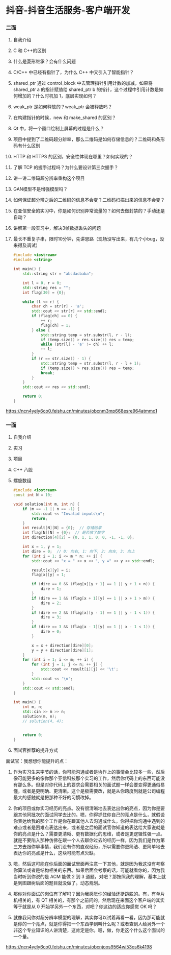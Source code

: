 # 抖音-抖音生活服务-客户端开发

### 二面

1.   自我介绍

2.   C 和 C++的区别

3.   什么是菱形继承？会有什么问题

4.   C/C++ 中已经有指针了，为什么 C++ 中又引入了智能指针？

5.   shared_ptr 通过 control_block 中去管理指针引用计数的加减，如果将 shared_ptr a 的指针赋值给 shared_ptr b 的指针，这个过程中引用计数是如何增加的？什么时机加 1，底层实现如何？

6.   weak_ptr 是如何释放的？weak_ptr 会被释放吗？

7.   在构建指针的时候，new 和 make_shared 的区别？

8.   Qt 中，将一个窗口绘制上屏幕的过程是什么？

9.   项目中提到了二维码超分辨率，那么二维码是如何存储信息的？二维码和条形码有什么区别

10.   HTTP 和 HTTPS 的区别，安全性体现在哪里？如何实现的？

11.   了解 TCP 的握手过程吗？为什么要设计第三次握手？

12.   讲一讲二维码超分辨率重构这个项目

13.   GAN模型不是增强模型吗？

14.   如何保证超分辨之后的二维码的信息不会变？二维码扫描出来的信息不会变？

15.   在亚信安全的实习中，你是如何识别异常流量的？如何去做封禁的？手动还是自动？

16.   讲解第一段实习中，解决3帧数据丢失的问题

17.   最长不重复子串，限时10分钟，先讲思路（现场没写出来，有几个小bug，没来得及调试）
      ```cpp
      #include <iostream>
      #include <string>
      
      int main() {
          std::string str = "abcdacbaba";
      
          int l = 0, r = 0;
          std::string res = "";
          int flag[30] = {0};
      
          while (l <= r) {
              char ch = str[r] - 'a';
              std::cout << str[r] << std::endl;
              if (flag[ch] == 0) {
                  ++ r;
                  flag[ch] = 1;
              } else {
                  std::string temp = str.substr(l, r - l);
                  if (temp.size() > res.size()) res = temp;
                  while (str[l] - 'a' != ch) ++ l;
                  ++ l;
              }
              if (r == str.size() - 1) {
                  std::string temp = str.substr(l, r - l + 1);
                  if (temp.size() > res.size()) res = temp;
                  break;
              }
          }
          std::cout << res << std::endl;
      
          return 0;
      }
      ```

      

https://ncn4yely6co0.feishu.cn/minutes/obcnm3mp668esre964atmmo1



### 一面

1.   自我介绍

2.   实习

3.   项目

4.   C++ 八股

5.   螺旋数组
     ```cpp
     #include <iostream>
     const int N = 10;
     
     void solution(int m, int n) {
         if (m == -1 || n == -1) {
             std::cout << "Invalid inputs\n";
             return;
         }
         int result[N][N] = {0};  // 存储结果
         int flag[N][N] = {0};  // 是否放了数字
         int direction[4][2] = {0, 1, 1, 0, 0, -1, -1, 0};
     
         int x = 1, y = 1;
         int dire = 0;  // 0: 向右, 1: 向下, 2: 向左, 3: 向上
         for (int i = 1; i <= m * n; ++ i) {
             std::cout << "x = " << x << ", y =" << y << std::endl;
     
             result[x][y] = i;
             flag[x][y] = 1;
     
             if (dire == 0 && (flag[x][y + 1] == 1 || y + 1 > n)) {
                 dire = 1;
             }
             if (dire == 1 && (flag[x + 1][y] == 1 || x + 1 > m)) {
                 dire = 2;
             }
             if (dire == 2 && (flag[x][y - 1] == 1 || y - 1 < 1)) {
                 dire = 3;
             }
             if (dire == 3 && (flag[x - 1][y] == 1 || x - 1 < 1)) {
                 dire = 0;
             }
     
             x = x + direction[dire][0];
             y = y + direction[dire][1];
         }
         for (int i = 1; i <= m; ++ i) {
             for (int j = 1; j <= n; ++ j) {
                 std::cout << result[i][j] << '\t';
             }
             std::cout << '\n';
         }
         std::cout << std::endl;
     }
     
     int main() {
         int m, n;
         std::cin >> m >> n;
         solution(m, n);
         // solution(4, 4);
     
     
         return 0;
     }
     ```

6.   面试官推荐的提升方式



面试官：我想想你能提升的点：

1. 作为实习生来字节的话，你可能沟通或者是协作上的事情会比较多一些，然后像可能更多的像你那个亚信科技那个实习的工作，然后你代码上的东西可能没有那么多。但是对你代码上的要求会需要相关的面试题一样会要变得更通俗易懂，或者是更明确、更清晰。这个是极需要改，就是从你跨度到就是公司编程最大的感触就是把那种不好的习惯改掉。

2. 你的项目或你实习经历的亮点。没有很清晰地去表达出你的亮点，因为你是要跟其他同批次的面试同学去比的。嗯，你得抓住你自己的亮点是什么，就假设你表达给我的那个工作是你在跟其他人去沟通或什么，你得把你沟通中遇到的难点或者是困难点表达出来，或者是之后的面试官你知道的表达给大家说就是你的亮点是什么？需要更清晰、更有数据化的思维，或者是更逻辑性强一点。就是不要陷入那种仿佛在跟一个人去聊你过去的经历一样，因为我们是作为第三方去跟你聊事情，我们没有你的直观经历，所以需要你更简洁、更简单地去表达你的亮点是什么，这块可能有点欠缺。

3. 嗯，然后这可能在你后面的面试里面再注意一下其他，就是因为我这没有考察你算法或者是结构相关的东西。如果后面会考察的话，可能就看你的，因为我当时听到你说的是 ACM 能做 2 到 3 道题，对吧？那按照我的理解，基本上就是到图跟树后面的题目就没做了。动态规划。

4. 那你对你面试的岗位有了解吗？因为我感觉你的经验还挺跳脱的。有，有单片机相关的，有 QT 相关的，有那个之前问的，然后现在来面这个客户端的其实等于就是从 0 开始学另外一个东西，对吧？你这边的适应你感觉 OK 吗？

5. 就像我问你对超分辨率模型的理解，其实你可以试着再看一看，因为那可能就是你的一个亮点，就是你得把一个东西学到叫什么呢？或者查到人给另外一个非这个专业知识的人讲清楚，这肯定是你。嗯，做，你走这个什么这个面试的一个量。



https://ncn4yely6co0.feishu.cn/minutes/obcnjoos9564wi53os6k4198
